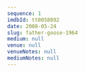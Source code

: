 ```yaml
---
sequence: 1
imdbId: tt0058092
date: 2008-05-24
slug: father-goose-1964
medium: null
venue: null
venueNotes: null
mediumNotes: null
---
```


